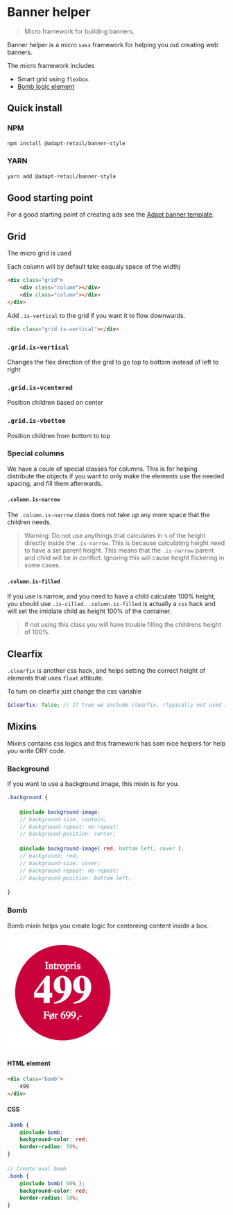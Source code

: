 # Banner helper
> Micro framework for building banners. 

Banner helper is a micro `sass` framework for helping you out creating web banners.

The micro framework includes
- Smart grid using `flexbox`.
- [Bomb logic element](#bomb)

## Quick install

### NPM
```bash
npm install @adapt-retail/banner-style
```

### YARN
```bash
yarn add @adapt-retail/banner-style
```

## Good starting point
For a good starting point of creating ads see the [Adapt banner template](https://github.com/AdaptRetail/banner-template).

## Grid

The micro grid is used 

Each column will by default take eaqualy space of the widthj

```html
<div class="grid">
    <div class="column"></div>
    <div class="column"></div>
</div>
```

Add `.is-vertical` to the grid if you want it to flow downwards.
```html
<div class="grid is-vertical"></div>
```

### `.grid.is-vertical`

Changes the flex direction of the grid to go top to bottom instead of left to right

### `.grid.is-vcentered`

Position children based on center

### `.grid.is-vbottom`

Position children from bottom to top

### Special columns

We have a coule of special classes for columns. This is for helping distribute the objects if you want to only make the elements use the needed spacing, and fill them afterwards.

#### `.column.is-narrow`

The `.column.is-narrow` class does not take up any more space that the children needs.

> Warning: Do not use anythings that calculates in `%` of the height directly inside the `.is-narrow`.
> This is because calculating height need to have a set parent height.
> This means that the `.is-narrow` parent and child will be in conflict.
> Ignoring this will cause height flickering in some cases.

#### `.column.is-filled`

If you use is narrow, and you need to have a child calculate 100% height, you should use `.is-cilled.`
`.column.is-filled` is actually a `css` hack and will set the imidiate child as height 100% of the container.

> If not using this class you will have trouble filling the childrens height of 100%.


## Clearfix

`.clearfix` is another css hack, and helps setting the correct height of elements that uses `float` attibute.

To turn on clearfix just change the css variable
```scss
$clearfix: false; // If true we include clearfix. (Typically not used in banners.)
```

## Mixins

Mixins contains css logics and this framework has som nice helpers for help you write DRY code.

### Background

If you want to use a background image, this mixin is for you.

```scss
.background {

    @include background-image;
    // background-size: contain;
    // background-repeat: no-repeat;
    // background-position: center;

    @include background-image( red, bottom left, cover );
    // background: red;
    // background-size: cover;
    // background-repeat: no-repeat;
    // background-position: bottom left;

}
```

<a name="bomb"></a>
### Bomb

Bomb mixin helps you create logic for centereing content inside a box.

![Bomb illustration](images/bomb-illustration.png)

#### HTML element
```html
<div class="bomb">
    499
</div>
```

#### CSS
```scss
.bomb {
    @include bomb;
    background-color: red;
    border-radius: 50%;
}

// Create oval bomb
.bomb {
    @include bomb( 50% );
    background-color: red;
    border-radius: 50%;
}
```
